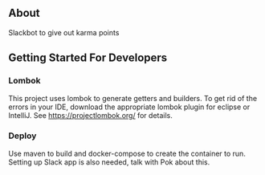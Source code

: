 ## About

Slackbot to give out karma points



## Getting Started For Developers

### Lombok
This project uses lombok to generate getters and builders.  To get rid of the errors in your IDE, download the appropriate lombok plugin for eclipse or IntelliJ.  See https://projectlombok.org/ for details.

### Deploy

Use maven to build and docker-compose to create the container to run.  Setting up Slack app is also needed, talk with Pok about this.
